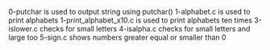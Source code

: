 0-putchar is used to output string using putchar()
1-alphabet.c is used to print alphabets
1-print_alphabet_x10.c is used to print alphabets ten times
3-islower.c checks for small letters
4-isalpha.c checks for small letters and large too
5-sign.c shows numbers greater equal or smaller than 0
